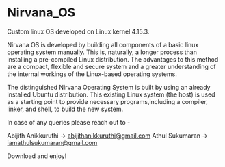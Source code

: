 # Nirvana_OS
Custom linux OS developed on Linux kernel 4.15.3.

Nirvana OS is developed by building all components of a basic linux operating system manually. This is, naturally, a longer process than installing a pre-compiled Linux distribution. The advantages to this method are a compact, flexible and secure system and a greater understanding of the internal workings of the Linux-based operating systems.

The distinguished Nirvana Operating System is built by using an already installed Ubuntu distribution. This existing Linux system (the host) is used as a starting point to provide necessary programs,including a compiler, linker, and shell, to build the new system.

In case of any queries please reach out to -

Abijith Anikkuruthi -> abijithanikkuruthi@gmail.com
Athul Sukumaran ->  iamathulsukumaran@gmail.com

Download and enjoy!
